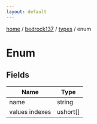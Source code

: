 ```yaml
---
layout: default
---
```


[home](/)  /  [bedrock137](/protocol/bedrock137)  /  [types](/protocol/bedrock137/types)  /  enum

# Enum

## Fields

Name | Type
---|---
name | string
values indexes | ushort[]

